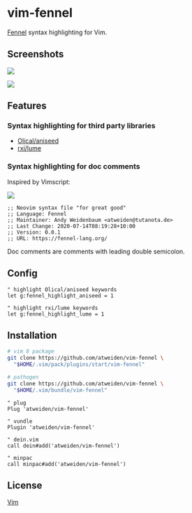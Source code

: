 vim-fennel
==========

[Fennel][Fennel] syntax highlighting for Vim.

Screenshots
-----------

![](https://i.imgur.com/uqnpibr.png)

![](https://i.imgur.com/iIIeVdL.png)

Features
--------

### Syntax highlighting for third party libraries

- [Olical/aniseed][Olical/aniseed]
- [rxi/lume][rxi/lume]

### Syntax highlighting for doc comments

Inspired by Vimscript:

![](https://i.imgur.com/GIg1swb.png)

```fennel
;; Neovim syntax file "for great good"
;; Language: Fennel
;; Maintainer: Andy Weidenbaum <atweiden@tutanota.de>
;; Last Change: 2020-07-14T08:19:28+10:00
;; Version: 0.0.1
;; URL: https://fennel-lang.org/
```

Doc comments are comments with leading double semicolon.

Config
------

```vim
" highlight Olical/aniseed keywords
let g:fennel_highlight_aniseed = 1

" highlight rxi/lume keywords
let g:fennel_highlight_lume = 1
```

Installation
------------

```bash
# vim 8 package
git clone https://github.com/atweiden/vim-fennel \
  "$HOME/.vim/pack/plugins/start/vim-fennel"

# pathogen
git clone https://github.com/atweiden/vim-fennel \
  "$HOME/.vim/bundle/vim-fennel"
```

```vim
" plug
Plug 'atweiden/vim-fennel'

" vundle
Plugin 'atweiden/vim-fennel'

" dein.vim
call dein#add('atweiden/vim-fennel')

" minpac
call minpac#add('atweiden/vim-fennel')
```

License
-------

[Vim][LICENSE]


[LICENSE]: LICENSE
[Fennel]: https://fennel-lang.org/
[Olical/aniseed]: https://github.com/Olical/aniseed
[rxi/lume]: https://github.com/rxi/lume
